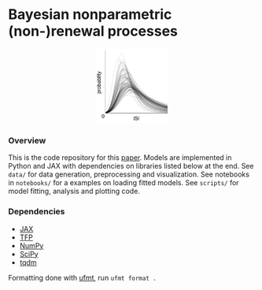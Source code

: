 # Bayesian nonparametric (non-)renewal processes

<p align="center">
<img src="./media/logo.png" width="150"/> 
</p>

### Overview

This is the code repository for this [paper]().
Models are implemented in Python and JAX with dependencies on libraries listed below at the end.
See `data/` for data generation, preprocessing and visualization.
See notebooks in `notebooks/` for a examples on loading fitted models.
See `scripts/` for model fitting, analysis and plotting code.




### Dependencies

- [JAX](https://jax.readthedocs.io/en/latest/#)
- [TFP](https://www.tensorflow.org/probability)
- [NumPy](https://numpy.org/)
- [SciPy](https://scipy.org/)
- [tqdm](https://github.com/tqdm/tqdm)

Formatting done with [ufmt](https://pypi.org/project/ufmt/), run `ufmt format .`